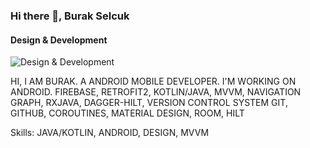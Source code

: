 ### Hi there 👋, Burak Selcuk
#### Design & Development
![Design & Development](https://studio.youtube.com/channel/UCT20COmeanGGhmQ9bEB4OyQ/editing/images)

HI, I AM BURAK. A ANDROID MOBILE DEVELOPER. I'M WORKING ON ANDROID. FIREBASE, RETROFIT2, KOTLIN/JAVA, MVVM, NAVIGATION GRAPH, RXJAVA, DAGGER-HILT, VERSION CONTROL SYSTEM GIT, GITHUB, COROUTINES, MATERIAL DESIGN, ROOM, HILT

Skills: JAVA/KOTLIN, ANDROID, DESIGN, MVVM




